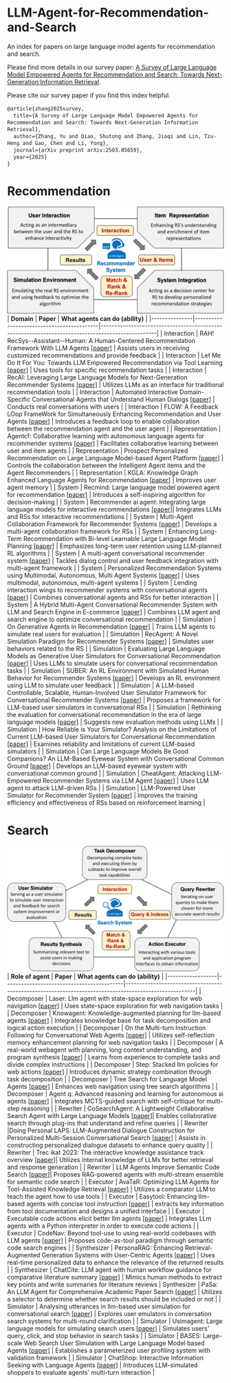 # LLM-Agent-for-Recommendation-and-Search
An index for papers on large language model agents for recommendation and search. 

Please find more details in our survey paper: [A Survey of Large Language Model Empowered Agents for Recommendation and Search: Towards Next-Generation Information Retrieval](https://arxiv.org/abs/2503.05659).


Please cite our survey paper if you find this index helpful.

```
@article{zhang2025survey,
  title={A Survey of Large Language Model Empowered Agents for Recommendation and Search: Towards Next-Generation Information Retrieval},
  author={Zhang, Yu and Qiao, Shutong and Zhang, Jiaqi and Lin, Tzu-Heng and Gao, Chen and Li, Yong},
  journal={arXiv preprint arXiv:2503.05659},
  year={2025}
}
```

# Recommendation
![Four domains of LLM Agent's role in recommendation tasks](./figs/Recommend%20Domain.jpg)
| **Domain**    | **Paper**                                 | **What agents can do (ability)**                                                                 |
|---------------|-------------------------------------------|--------------------------------------------------------------------------------------------------|
| Interaction   | RAH! RecSys--Assistant--Human: A Human-Centered Recommendation Framework With LLM Agents [[paper]](https://ieeexplore.ieee.org/abstract/document/10572486/)                  | Assists users in receiving customized recommendations and provide feedback                        |
| Interaction   | Let Me Do It For You: Towards LLM Empowered Recommendation via Tool Learning   [[paper]](https://dl.acm.org/doi/abs/10.1145/3626772.3657828)            | Uses tools for specific recommendation tasks                                                     |
| Interaction   | RecAI: Leveraging Large Language Models for Next-Generation Recommender Systems       [[paper]](https://dl.acm.org/doi/abs/10.1145/3589335.3651242)         | Utilizes LLMs as an interface for traditional recommendation tools                                |
| Interaction   | Automated Interactive Domain-Specific Conversational Agents that Understand Human Dialogs       [[paper]](https://link.springer.com/chapter/10.1007/978-3-031-52038-9_13)         | Conducts real conversations with users                                |
| Interaction   | FLOW: A Feedback LOop FrameWork for Simultaneously Enhancing Recommendation and User Agents       [[paper]](https://arxiv.org/pdf/2410.20027)         | Introduces a feedback loop to enable collaboration between the recommendation agent and the user agent                      |
| Representation   | Agentcf: Collaborative learning with autonomous language agents for recommender systems    [[paper]](https://dl.acm.org/doi/abs/10.1145/3589334.3645537)       | Facilitates collaborative learning between user and item agents                                                 |
| Representation   | Prospect Personalized Recommendation on Large Language Model-based Agent Platform   [[paper]](https://arxiv.org/abs/2402.18240) | Controls the collaboration between the Intelligent Agent items and the Agent Recommenders                          |
| Representation   | KGLA: Knowledge Graph Enhanced Language Agents for Recommendation   [[paper]](https://arxiv.org/pdf/2410.19627?) | Improves user agent memory                   |
| System        | Recmind: Large language model powered agent for recommendation        [[paper]](https://arxiv.org/abs/2308.14296) | Introduces a self-inspiring algorithm for decision-making                                         |
| System        | Recommender ai agent: Integrating large language models for interactive recommendations    [[paper]](https://arxiv.org/abs/2308.16505)| Integrates LLMs and RSs for interactive recommendations                                           |
| System        | Multi-Agent Collaboration Framework for Recommender Systems        [[paper]](https://arxiv.org/abs/2402.15235)  | Develops a multi-agent collaboration framework for RSs                                            |
| System        | Enhancing Long-Term Recommendation with Bi-level Learnable Large Language Model Planning      [[paper]](https://arxiv.org/abs/2403.00843)  | Emphasizes long-term user retention using LLM-planned RL algorithms                               |
| System        | A multi-agent conversational recommender system             [[paper]](https://arxiv.org/abs/2402.01135)  | Tackles dialog control and user feedback integration with multi-agent framework                   |
| System        | Personalized Recommendation Systems using Multimodal, Autonomous, Multi Agent Systems          [[paper]](https://arxiv.org/pdf/2410.19855)     | Uses multimodal, autonomous, multi-agent systems                                     |
| System        | Lending interaction wings to recommender systems with conversational agents          [[paper]](https://proceedings.neurips.cc/paper_files/paper/2023/hash/58cd3b02902d79aea4b3b603fb0d0941-Abstract-Conference.html)     | Combines conversational agents and RSs for better interaction                                     |
| System        | A Hybrid Multi-Agent Conversational Recommender System with LLM and Search Engine in E-commerce          [[paper]](https://dl.acm.org/doi/pdf/10.1145/3640457.3688061)     | Combines LLM agent and search engine to optimize conversational recommendation                   |
| Simulation    | On Generative Agents in Recommendation    [[paper]](https://dl.acm.org/doi/abs/10.1145/3626772.3657844)  | Trains LLM agents to simulate real users for evaluation                                           |
| Simulation    | RecAgent: A Novel Simulation Paradigm for Recommender Systems        [[paper]](https://www.researchgate.net/publication/371311704_RecAgent_A_Novel_Simulation_Paradigm_for_Recommender_Systems)  | Simulates user behaviors related to the RS                                             |
| Simulation    | Evaluating Large Language Models as Generative User Simulators for Conversational Recommendation    [[paper]](https://arxiv.org/abs/2403.09738) | Uses LLMs to simulate users for conversational recommendation tasks                               |
| Simulation    | SUBER: An RL Environment with Simulated Human Behavior for Recommender Systems            [[paper]](https://openreview.net/forum?id=w327zcRpYn)    | Develops an RL environment using LLM to simulate user feedback                                    |
| Simulation    | A LLM-based Controllable, Scalable, Human-Involved User Simulator Framework for Conversational Recommender Systems           [[paper]](https://arxiv.org/abs/2405.08035)        | Proposes a framework for LLM-based user simulators in conversational RSs                          |
| Simulation    | Rethinking the evaluation for conversational recommendation in the era of large language models      [[paper]](https://arxiv.org/abs/2305.13112)  | Suggests new evaluation methods using LLMs                                                        |
| Simulation    | How Reliable is Your Simulator? Analysis on the Limitations of Current LLM-based User Simulators for Conversational Recommendation      [[paper]](https://dl.acm.org/doi/abs/10.1145/3589335.3651955)   | Examines reliability and limitations of current LLM-based simulators             |
| Simulation    | Can Large Language Models Be Good Companions? An LLM-Based Eyewear System with Conversational Common Ground      [[paper]](https://dl.acm.org/doi/pdf/10.1145/3659600)    | Develops an LLM-based eyewear system with conversational common ground                            |
| Simulation    | CheatAgent: Attacking LLM-Empowered Recommender Systems via LLM Agent      [[paper]](https://dl.acm.org/doi/pdf/10.1145/3637528.3671837)    | Uses LLM agent to attack LLM-driven RSs                            |
| Simulation    |  LLM-Powered User Simulator for Recommender System     [[paper]](https://arxiv.org/pdf/2412.16984)    | Improves the training efficiency and effectiveness of RSs based on reinforcement learning                        |

# Search
![Five domains of LLM Agent's role in search tasks](./figs/Search%20Domain.jpg)
| **Role of agent** | **Paper**                                 | **What agents can do (ability)**                                                                      |
|------------------|-------------------------------------------|-------------------------------------------------------------------------------------------------------|
| Decomposer       | Laser: Llm agent with state-space exploration for web navigation       [[paper]](https://arxiv.org/abs/2309.08172)         | Uses state-space exploration for web navigation tasks                                                   |
| Decomposer       | Knowagent: Knowledge-augmented planning for llm-based agents     [[paper]](https://arxiv.org/abs/2403.03101) |  Integrates knowledge base for task decomposition and logical action execution                          |
| Decomposer       | On the Multi-turn Instruction Following for Conversational Web Agents     [[paper]](https://arxiv.org/abs/2402.15057)    | Utilizes self-reflection memory enhancement planning for web navigation tasks                           |
| Decomposer       | A real-world webagent with planning, long context understanding, and program synthesis      [[paper]](https://arxiv.org/abs/2307.12856)      | Learns from experience to complete tasks and divide complex instructions                               |
| Decomposer       | Step: Stacked llm policies for web actions         [[paper]](https://arxiv.org/abs/2310.03720)       | Introduces dynamic strategy combination through task decomposition                                     |
| Decomposer       | Tree Search for Language Model Agents      [[paper]](https://arxiv.org/abs/2407.01476)   | Enhances web navigation using tree search algorithms                                                    |
| Decomposer       | Agent q: Advanced reasoning and learning for autonomous ai agents   [[paper]](https://arxiv.org/abs/2408.07199)  | Integrates MCTS-guided search with self-critique for multi-step reasoning           |
| Rewriter         | CoSearchAgent: A Lightweight Collaborative Search Agent with Large Language Models [[paper]](https://dl.acm.org/doi/abs/10.1145/3626772.3657672)| Enables collaborative search through plug-ins that understand and refine queries                        |
| Rewriter         |Doing Personal LAPS: LLM-Augmented Dialogue Construction for Personalized Multi-Session Conversational Search  [[paper]](https://dl.acm.org/doi/abs/10.1145/3626772.3657815)       | Assists in constructing personalized dialogue datasets to enhance query quality                        |
| Rewriter         | Trec ikat 2023: The interactive knowledge assistance track overview [[paper]](https://arxiv.org/abs/2401.01330)| Utilizes internal knowledge of LLMs for better retrieval and response generation                       |
| Rewriter         | LLM Agents Improve Semantic Code Search [[paper]](https://arxiv.org/abs/2408.11058)| Proposes RAG-powered agents with multi-stream ensemble for semantic code search                       |
| Executor         | AvaTaR: Optimizing LLM Agents for Tool-Assisted Knowledge Retrieval    [[paper]](https://arxiv.org/abs/2406.11200)    | Utilizes a comparator LLM to teach the agent how to use tools                                      |
| Executor         | Easytool: Enhancing llm-based agents with concise tool instruction   [[paper]](https://arxiv.org/abs/2401.06201)   | extracts key information from tool documentation and designs a unified interface                                                 |
| Executor         | Executable code actions elicit better llm agents  [[paper]](https://arxiv.org/abs/2402.01030)  | Integrates LLm agents with a Python interpreter in order to execute code actions         |
| Executor         | CodeNav: Beyond tool-use to using real-world codebases with LLM agents     [[paper]](https://arxiv.org/abs/2406.12276)    | Proposes code-as-tool paradigm through semantic code search engines                                 |
| Synthesizer      | PersonaRAG: Enhancing Retrieval-Augmented Generation Systems with User-Centric Agents [[paper]](https://arxiv.org/abs/2407.09394) | Uses real-time personalized data to enhance the relevance of the returned results  |
| Synthesizer      | ChatCite: LLM agent with human workflow guidance for comparative literature summary [[paper]](https://arxiv.org/abs/2403.02574) | Mimics human methods to extract key points and write summaries for literature reviews
| Synthesizer      | PaSa: An LLM Agent for Comprehensive Academic Paper Search [[paper]](https://arxiv.org/abs/2501.10120) | Utilizes a selector to determine whether search results should be included or not                           |
| Simulator        | Analysing utterances in llm-based user simulation for conversational search [[paper]](https://dl.acm.org/doi/10.1145/3650041) | Explores user emulators in conversation search systems for multi-round clarification                    |
| Simulator        | Usimagent: Large language models for simulating search users  [[paper]](https://arxiv.org/abs/2403.09142)   | Simulates users' query, click, and stop behavior in search tasks                                          |
| Simulator        | BASES: Large-scale Web Search User Simulation with Large Language Model based Agents  [[paper]](https://arxiv.org/abs/2402.17505)   | Establishes a parameterized user profiling system with validation framework                                           |
| Simulator        | ChatShop: Interactive Information Seeking with Language Agents  [[paper]](https://arxiv.org/abs/2404.09911)   | Introduces LLM-simulated shoppers to evaluate agents' multi-turn interaction                                          |
